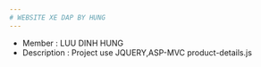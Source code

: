 ```yaml
---
# WEBSITE XE DAP BY HUNG
---
```

* Member : LUU DINH HUNG
* Description : Project use JQUERY,ASP-MVC 
product-details.js
